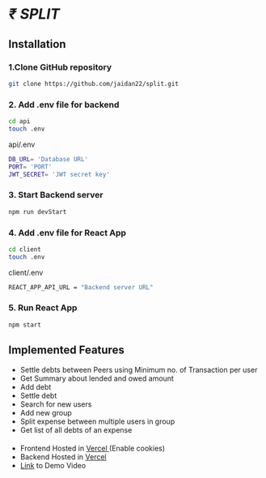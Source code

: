 # _₹ SPLIT_

## Installation

### 1.Clone GitHub repository

```bash
git clone https://github.com/jaidan22/split.git
```

### 2. Add .env file for backend

```bash
cd api
touch .env
```

api/.env

```bash
DB_URL= 'Database URL'
PORT= 'PORT'
JWT_SECRET= 'JWT secret key'
```

### 3. Start Backend server

```bash
npm run devStart
```

### 4. Add .env file for React App

```bash
cd client
touch .env
```

client/.env

```bash
REACT_APP_API_URL = "Backend server URL"
```

### 5. Run React App

```bash
npm start
```

## Implemented Features

- Settle debts between Peers using Minimum no. of Transaction per user
- Get Summary about lended and owed amount
- Add debt
- Settle debt
- Search for new users
- Add new group
- Split expense between multiple users in group
- Get list of all debts of an expense

####

- Frontend Hosted in <a href='https://wisebillsplit.jaidan22.vercel.app/'>Vercel </a>  (Enable cookies)
- Backend Hosted in <a href='https://test-split-api.jaidan22.vercel.app/'>Vercel</a>
- <a href="https://drive.google.com/file/d/1ZzQ7Y7nPCsUBBJ_OmEloPDAvLvanmIWf/view?usp=share_link">Link</a> to Demo Video
